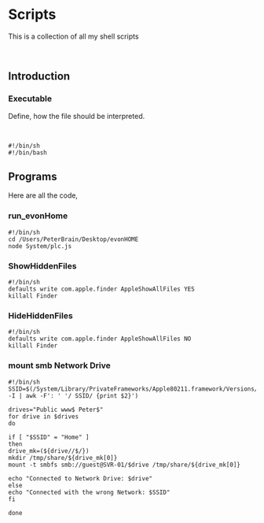 # Scripts
This is a collection of all my shell scripts

&nbsp;
## Introduction
### Executable
Define, how the file should be interpreted.


&nbsp;
```
#!/bin/sh
#!/bin/bash
```

## Programs
Here are all the code,
### run_evonHome

```
#!/bin/sh
cd /Users/PeterBrain/Desktop/evonHOME
node System/plc.js
```

### ShowHiddenFiles

```
#!/bin/sh
defaults write com.apple.finder AppleShowAllFiles YES
killall Finder
```

### HideHiddenFiles

```
#!/bin/sh
defaults write com.apple.finder AppleShowAllFiles NO
killall Finder
```

### mount smb Network Drive

```
#!/bin/sh
SSID=$(/System/Library/PrivateFrameworks/Apple80211.framework/Versions/Current/Resources/airport -I | awk -F': ' '/ SSID/ {print $2}')

drives="Public www$ Peter$"
for drive in $drives
do

if [ "$SSID" = "Home" ]
then
drive_mk=(${drive//$/})
mkdir /tmp/share/${drive_mk[0]}
mount -t smbfs smb://guest@SVR-01/$drive /tmp/share/${drive_mk[0]}

echo "Connected to Network Drive: $drive"
else
echo "Connected with the wrong Network: $SSID"
fi

done
```